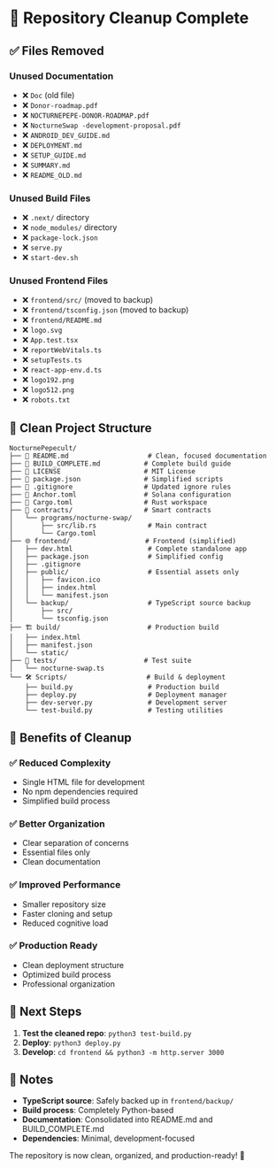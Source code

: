 # 🧹 Repository Cleanup Complete

## ✅ Files Removed

### Unused Documentation
- ❌ `Doc` (old file)
- ❌ `Donor-roadmap.pdf`
- ❌ `NOCTURNEPEPE-DONOR-ROADMAP.pdf`
- ❌ `NocturneSwap -development-proposal.pdf`
- ❌ `ANDROID_DEV_GUIDE.md`
- ❌ `DEPLOYMENT.md`
- ❌ `SETUP_GUIDE.md`
- ❌ `SUMMARY.md`
- ❌ `README_OLD.md`

### Unused Build Files
- ❌ `.next/` directory
- ❌ `node_modules/` directory
- ❌ `package-lock.json`
- ❌ `serve.py`
- ❌ `start-dev.sh`

### Unused Frontend Files
- ❌ `frontend/src/` (moved to backup)
- ❌ `frontend/tsconfig.json` (moved to backup)
- ❌ `frontend/README.md`
- ❌ `logo.svg`
- ❌ `App.test.tsx`
- ❌ `reportWebVitals.ts`
- ❌ `setupTests.ts`
- ❌ `react-app-env.d.ts`
- ❌ `logo192.png`
- ❌ `logo512.png`
- ❌ `robots.txt`

## 📁 Clean Project Structure

```
NocturnePepecult/
├── 📄 README.md                    # Clean, focused documentation
├── 📄 BUILD_COMPLETE.md           # Complete build guide
├── 📄 LICENSE                     # MIT License
├── 📄 package.json                # Simplified scripts
├── 📄 .gitignore                  # Updated ignore rules
├── 📄 Anchor.toml                 # Solana configuration
├── 📄 Cargo.toml                  # Rust workspace
├── 🔧 contracts/                  # Smart contracts
│   └── programs/nocturne-swap/
│       ├── src/lib.rs             # Main contract
│       └── Cargo.toml
├── 🌐 frontend/                   # Frontend (simplified)
│   ├── dev.html                   # Complete standalone app
│   ├── package.json               # Simplified config
│   ├── .gitignore
│   ├── public/                    # Essential assets only
│   │   ├── favicon.ico
│   │   ├── index.html
│   │   └── manifest.json
│   └── backup/                    # TypeScript source backup
│       ├── src/
│       └── tsconfig.json
├── 🏗️ build/                      # Production build
│   ├── index.html
│   ├── manifest.json
│   └── static/
├── 🧪 tests/                      # Test suite
│   └── nocturne-swap.ts
└── 🛠️ Scripts/                    # Build & deployment
    ├── build.py                   # Production build
    ├── deploy.py                  # Deployment manager
    ├── dev-server.py              # Development server
    └── test-build.py              # Testing utilities
```

## 🎯 Benefits of Cleanup

### ✅ Reduced Complexity
- Single HTML file for development
- No npm dependencies required
- Simplified build process

### ✅ Better Organization
- Clear separation of concerns
- Essential files only
- Clean documentation

### ✅ Improved Performance
- Smaller repository size
- Faster cloning and setup
- Reduced cognitive load

### ✅ Production Ready
- Clean deployment structure
- Optimized build process
- Professional organization

## 🚀 Next Steps

1. **Test the cleaned repo**: `python3 test-build.py`
2. **Deploy**: `python3 deploy.py`
3. **Develop**: `cd frontend && python3 -m http.server 3000`

## 📝 Notes

- **TypeScript source**: Safely backed up in `frontend/backup/`
- **Build process**: Completely Python-based
- **Documentation**: Consolidated into README.md and BUILD_COMPLETE.md
- **Dependencies**: Minimal, development-focused

The repository is now clean, organized, and production-ready! 🎉
